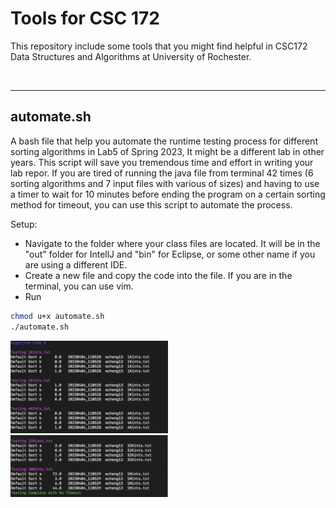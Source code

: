 # Tools for CSC 172

This repository include some tools that you might find helpful in CSC172 Data Structures and Algorithms at University of Rochester.

</br>

---

## automate.sh

A bash file that help you automate the runtime testing process for different sorting algorithms in Lab5 of Spring 2023, It might be a different lab in other years. This script will save you tremendous time and effort in writing your lab repor. If you are tired of running the java file from terminal 42 times (6 sorting algorithms and 7 input files with various of sizes) and having to use a timer to wait for 10 minutes before ending the program on a certain sorting method for timeout, you can use this script to automate the process.

Setup:

- Navigate to the folder where your class files are located. It will be in the "out" folder for IntellJ and "bin" for Eclipse, or some other name if you are using a different IDE.
- Create a new file and copy the code into the file. If you are in the terminal, you can use vim.
- Run

```Bash
chmod u+x automate.sh
./automate.sh
```

<img src="./image/automate1.png" width=50% height=50%>
<img src="./image/automate2.png" width=50% height=50%>

